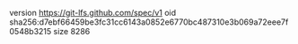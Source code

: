 version https://git-lfs.github.com/spec/v1
oid sha256:d7ebf66459be3fc31cc6143a0852e6770bc487310e3b069a72eee7f0548b3215
size 8286
